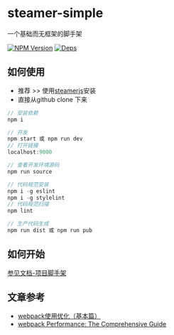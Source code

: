 # steamer-simple
一个基础而无框架的脚手架

[![NPM Version](https://img.shields.io/npm/v/steamer-simple.svg?style=flat)](https://www.npmjs.com/package/steamer-simple)
[![Deps](https://david-dm.org/SteamerTeam/steamer-simple.svg)](https://david-dm.org/SteamerTeam/steamer-simple)

## 如何使用

* 推荐 >> 使用[steamerjs](https://steamerjs.github.io/steamerjs/docs/Steamer.html)安装
* 直接从github clone 下来

```javascript
// 安装依赖
npm i

// 开发
npm start 或 npm run dev
// 打开链接
localhost:9000

// 查看开发环境源码
npm run source

// 代码规范安装
npm i -g eslint
npm i -g stylelint
// 代码规范扫描
npm lint

// 生产代码生成
npm run dist 或 npm run pub

```

## 如何开始
[参见文档-项目脚手架](https://steamerjs.github.io/steamerjs/docs/Starterkit.html)


## 文章参考

* [webpack使用优化（基本篇）](https://github.com/lcxfs1991/blog/issues/2)
* [webpack Performance: The Comprehensive Guide](https://github.com/lcxfs1991/blog/issues/15)
